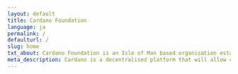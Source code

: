 ```yaml
---
layout: default
title: Cardano Foundation
language: ja
permalink: /
defaulturl: /
slug: home
txt_about: Cardano Foundation is an Isle of Man based organisation established in 2015. The Foundation is dedicated to act as an objective, supervisory and educational body for the Cardano Ecosystem and its many protocols, projects and regulatory outreach and a place for the Cardano community to aggregate and collaborate. Our long-term vision is to build bridges between the Cardano community and diverse business sectors.
meta_description: Cardano is a decentralised platform that will allow complex programmable transfers of value in a secure and 
---
```



